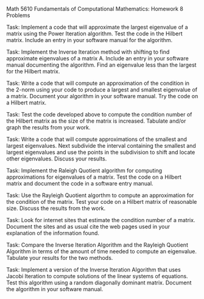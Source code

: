 
Math 5610 Fundamentals of Computational Mathematics: Homework 8 Problems
 
Task: Implement a code that will approximate the largest eigenvalue of a matrix using the Power Iteration algorithm. Test the code in the Hilbert matrix. Include an entry in your software manual for the algorithm.
 
Task: Implement the Inverse Iteration method with shifting to find approximate eigenvalues of a matrix A. Include an entry in your software manual documenting the algorithm. Find an eigenvalue less than the largest for the Hilbert matrix.
 
Task: Write a code that will compute an approximation of the condition in the 2-norm using your code to produce a largest and smallest eigenvalue of a matrix. Document your algorithm in your software manual. Try the code on a Hilbert matrix.
 
Task: Test the code developed above to compute the condition number of the Hilbert matrix as the size of the matrix is increased. Tabulate and/or graph the results from your work.
 
Task: Write a code that will compute approximations of the smallest and largest eigenvalues. Next subdivide the interval containing the smallest and largest eigenvalues and use the points in the subdivision to shift and locate other eigenvalues. Discuss your results.
 
Task: Implement the Raleigh Quotient algorithm for computing approximations for eigenvalues of a matrix. Test the code on a Hilbert matrix and document the code in a software entry manual.
 
Task: Use the Rayleigh Quotient algorthm to compute an approximation for the condition of the matrix. Test your code on a Hilbert matrix of reasonable size. Discuss the results from the work.
 
Task: Look for internet sites that estimate the condition number of a matrix. Document the sites and as usual cite the web pages used in your explanation of the information found.
 
Task: Compare the Inverse Iteration Algorithm and the Rayleigh Quotient Algorithm in terms of the amount of time needed to compute an eigenvalue. Tabulate your results for the two methods.
 
Task: Implement a version of the Inverse Iteration Algorithm that uses Jacobi Iteration to compute solutions of the linear systems of equations. Test this algorithm using a random diagonally dominant matrix. Document the algorithm in your software manual.
